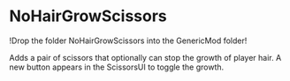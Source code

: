 # NoHairGrowScissors
!Drop the folder NoHairGrowScissors into the GenericMod folder!

Adds a pair of scissors that optionally can stop the growth of player hair.
A new button appears in the ScissorsUI to toggle the growth.
